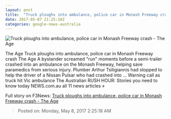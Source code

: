 ```yaml
---
layout: post
title:  "Truck ploughs into ambulance, police car in Monash Freeway crash - The Age"
date: 2017-05-07 21:25:18Z
categories: google-news-australia
---
```


![Truck ploughs into ambulance, police car in Monash Freeway crash - The Age](http://www.theage.com.au/content/dam/images/g/v/z/x/z/6/image.related.articleLeadwide.620x349.gvzxo7.png/1494210700715.jpg)

The Age Truck ploughs into ambulance, police car in Monash Freeway crash The Age A bystander screamed "run" moments before a semi-trailer crashed into an ambulance on the Monash Freeway, helping save paramedics from serious injury. Plumber Arthur Tsiligiannis had stopped to help the driver of a Nissan Pulsar who had crashed into ... Warning call as truck hit Vic ambulance The Australian RUSH HOUR: Stories you need to know today NEWS.com.au all 11 news articles »


Full story on F3News: [Truck ploughs into ambulance, police car in Monash Freeway crash - The Age](http://www.f3nws.com/n/CjWnaD)

> Posted on: Monday, May 8, 2017 2:25:18 AM
